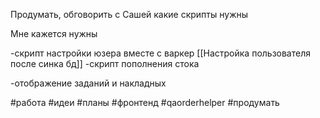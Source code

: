 
Продумать, обговорить с Сашей какие скрипты нужны

Мне кажется нужны

-скрипт настройки юзера вместе с варкер
[[Настройка пользователя после синка бд]]
-скрипт пополнения стока

-отображение заданий и накладных

#работа #идеи #планы #фронтенд #qaorderhelper #продумать